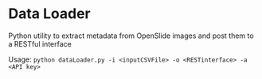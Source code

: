 # Data Loader

Python utility to extract metadata from OpenSlide images and post them to a RESTful interface

Usage:
`python dataLoader.py -i <inputCSVFile> -o <RESTinterface> -a <API key>`


